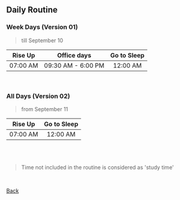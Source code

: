 ## Daily Routine

### Week Days (Version 01) 
> till September 10

| Rise Up	       |  Office days             | Go to Sleep |
|:--------------:|:------------------------:|:-----------:|
| 07:00 AM 	     |  09:30 AM - 6:00 PM	    |    12:00 AM |

<br>

### All Days (Version 02)
> from September 11

| Rise Up	       | Go to Sleep  |
|:--------------:|:------------:|
| 07:00 AM       | 12:00 AM     |	

<br>
<br>

> Time not included in the routine is considered as 'study time'

<br>

[Back](../README.md)